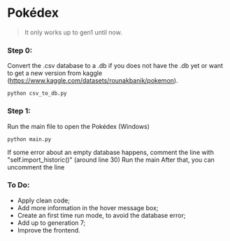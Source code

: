 # Pokédex

>It only works up to gen1 until now.

<h3>Step 0:</h3>

  Convert the .csv database to a .db if you does not have the .db yet or want to get a new version from kaggle (https://www.kaggle.com/datasets/rounakbanik/pokemon).
  
```
python csv_to_db.py
```

<h3>Step 1:</h3>

  Run the main file to open the Pokédex (Windows)
  
```  
python main.py
```

  If some error about an empty database happens, comment the line with "self.import_historic()" (around line 30)
  Run the main
  After that, you can uncomment the line

<h3>To Do:</h3>

* Apply clean code;
* Add more information in the hover message box;
* Create an first time run mode, to avoid the database error;
* Add up to generation 7;
* Improve the frontend.



